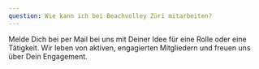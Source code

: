 ```yaml
---
question: Wie kann ich bei Beachvolley Züri mitarbeiten?
---
```


Melde Dich bei per Mail bei uns mit Deiner Idee für eine Rolle oder eine Tätigkeit. Wir leben von aktiven, engagierten Mitgliedern und freuen uns über Dein Engagement.  